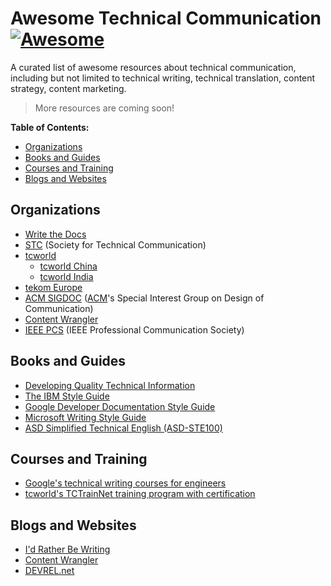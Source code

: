 # Awesome Technical Communication [![Awesome](https://awesome.re/badge.svg)](https://awesome.re)

A curated list of awesome resources about technical communication, including but not limited to technical writing, technical translation, content strategy, content marketing.

> More resources are coming soon!

**Table of Contents:**

- [Organizations](#organizations)
- [Books and Guides](#books-and-guides)
- [Courses and Training](#courses-and-training)
- [Blogs and Websites](#blogs-and-websites)

## Organizations

- [Write the Docs](https://www.writethedocs.org/)
- [STC](https://www.stc.org/) (Society for Technical Communication)
- [tcworld](http://www.tcworld.info/)
  - [tcworld China](https://www.tcworld-china.cn/en/)
  - [tcworld India](https://tcworld-india.com/)
- [tekom Europe](https://www.technical-communication.org/)
- [ACM SIGDOC](http://sigdoc.acm.org/) ([ACM](https://www.acm.org/)'s Special Interest Group on Design of Communication)
- [Content Wrangler](http://www.thecontentwrangler.com/)
- [IEEE PCS](https://procomm.ieee.org/) (IEEE Professional Communication Society)

## Books and Guides

- [Developing Quality Technical Information](https://www.amazon.com/Developing-Quality-Technical-Information-Handbook/dp/0133118975)
- [The IBM Style Guide](https://www.amazon.com/IBM-Style-Guide-Conventions-Writers-ebook/dp/B005Z09FOC)
- [Google Developer Documentation Style Guide](https://developers.google.cn/style/)
- [Microsoft Writing Style Guide](https://docs.microsoft.com/en-us/style-guide/welcome/)
- [ASD Simplified Technical English (ASD-STE100)](http://www.asd-ste100.org/request.html)

## Courses and Training

- [Google's technical writing courses for engineers](https://developers.google.com/tech-writing)
- [tcworld's TCTrainNet training program with certification](https://www.technical-writing-training-and-certification.com/)

## Blogs and Websites

- [I'd Rather Be Writing](http://idratherbewriting.com/)
- [Content Wrangler](http://www.thecontentwrangler.com/)
- [DEVREL.net](https://devrel.net/)
